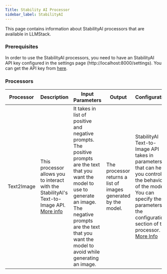 ```yaml
---
Title: Stability AI Processor
sidebar_label: StabilityAI
---
```


This page contains information about StabilityAI processors that are available in LLMStack.

### Prerequisites
In order to use the StabilityAI processors, you need to have an StabilityAI API key configured in the settings page (http://localhost:8000/settings). You can get the API key from [here](https://platform.stability.ai/account/keys).

### Processors
| Processor | Description | Input Parameters | Output | Configuration | Docs |
|---|---|---|---|---|---|
| Text2Image | This processor allows you to interact with the StabilityAI's Text-to-Image API. [More info](https://platform.stability.ai/rest-api#tag/v1generation/operation/textToImage) | It takes in list of positive and negative prompts. The positive prompts are the text that you want the model to use to generate an image. The negative prompts are the text that you want the model to avoid while generating an image. |The processor returns a list of images generated by the model.| StabilityAI Text-to-Image API takes in parameters, that can help you control the behavior of the model. You can specify these parameters in the configuration section of the processor. [More Info](https://platform.stability.ai/rest-api#tag/v1generation/operation/textToImage) | [Link](https://api.stability.ai/docs#tag/v1generation/operation/textToImage)